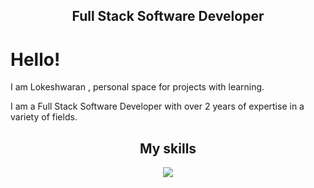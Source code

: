 <h2 align="center"> Full Stack Software Developer </h2>

# Hello!

I am Lokeshwaran , personal space for projects with learning.

I am a Full Stack Software Developer with over 2 years of expertise in a variety of fields.


<h2 align="center"> My skills </h2>

<p align="center">
<img src=https://skillicons.dev/icons?i=html,css,sass,js,ts,angular,react,nodejs,mongodb,mysql,bootstrap,tailwind,java,hibernate,spring,springboot,rxjs,)](https://skillicons.dev)" />
</p>
